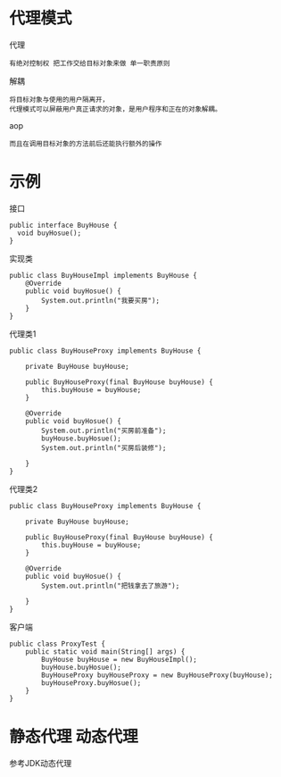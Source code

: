 

# 代理模式

代理

	有绝对控制权 把工作交给目标对象来做 单一职责原则
	

解耦

	将目标对象与使用的用户隔离开，
	代理模式可以屏蔽用户真正请求的对象，是用户程序和正在的对象解耦。
aop

	而且在调用目标对象的方法前后还能执行额外的操作



# 示例


接口

	public interface BuyHouse {
	  void buyHosue();
	}

实现类


	public class BuyHouseImpl implements BuyHouse {
		@Override
		public void buyHosue() {
			System.out.println("我要买房");
		}
	}
	
代理类1

	public class BuyHouseProxy implements BuyHouse {

		private BuyHouse buyHouse;

		public BuyHouseProxy(final BuyHouse buyHouse) {
			this.buyHouse = buyHouse;
		}

		@Override
		public void buyHosue() {
			System.out.println("买房前准备");
			buyHouse.buyHosue();
			System.out.println("买房后装修");

		}
	}

代理类2

	public class BuyHouseProxy implements BuyHouse {
	
		private BuyHouse buyHouse;

		public BuyHouseProxy(final BuyHouse buyHouse) {
			this.buyHouse = buyHouse;
		}

		@Override
		public void buyHosue() {
			System.out.println("把钱拿去了旅游");

		}
	}

客户端

	public class ProxyTest {
		public static void main(String[] args) {
			BuyHouse buyHouse = new BuyHouseImpl();
			buyHouse.buyHosue();
			BuyHouseProxy buyHouseProxy = new BuyHouseProxy(buyHouse);
			buyHouseProxy.buyHosue();
		}
	}



# 静态代理 动态代理

参考JDK动态代理

